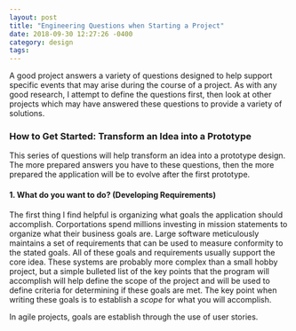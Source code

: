 ```yaml
---
layout: post
title: "Engineering Questions when Starting a Project"
date: 2018-09-30 12:27:26 -0400
category: design
tags:
---
```


A good project answers a variety of questions designed to help support specific
events that may arise during the course of a project. As with any good research,
I attempt to define the questions first, then look at other projects which may
have answered these questions to provide a variety of solutions.

<!-- excerpt separator -->

### How to Get Started: Transform an Idea into a Prototype

This series of questions will help transform an idea into a prototype design.
The more prepared answers you have to these questions, then the more prepared
the application will be to evolve after the first prototype.

#### 1. What do you want to do? (Developing Requirements)

The first thing I find helpful is organizing what goals the application should
accomplish. Corportations spend millions investing in mission statements to
organize what their business goals are. Large software meticulously maintains a
set of requirements that can be used to measure conformity to the stated goals.
All of these goals and requirements usually support the core idea. These systems
are probably more complex than a small hobby project, but a simple bulleted list
of the key points that the program will accomplish will help define the scope of
the project and will be used to define criteria for determining if these goals
are met. The key point when writing these goals is to establish a _scope_ for
what you will accomplish.

In agile projects, goals are establish through the use of user stories.
